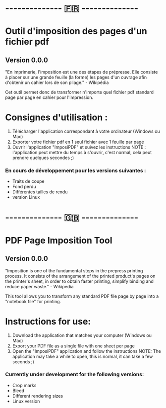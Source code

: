# -------------- 🇫🇷 --------------
# Outil d'imposition des pages d'un fichier pdf
## Version 0.0.0

"En imprimerie, l'imposition est une des étapes de prépresse. Elle consiste à placer sur une grande feuille (la forme) les pages d'un ouvrage afin d'obtenir un cahier lors de son pliage." - Wikipédia

Cet outil permet donc de transformer n'importe quel fichier pdf standard page par page en cahier pour l'impression.


# Consignes d'utilisation :

1. Télécharger l'application correspondant à votre ordinateur (Windows ou Mac)
2. Exporter votre fichier pdf en 1 seul fichier avec 1 feuille par page
3. Ouvrir l'application "ImposiPDF" et suivez les instructions
NOTE : l'application peut mettre du temps à s'ouvrir, c'est normal, cela peut prendre quelques secondes ;)


### En cours de développement pour les versions suivantes :
- Traits de coupe
- Fond perdu
- Différentes tailles de rendu
- version Linux

# -------------- 🇬🇧 --------------
# PDF Page Imposition Tool
## Version 0.0.0

"Imposition is one of the fundamental steps in the prepress printing process. It consists of the arrangement of the printed product's pages on the printer's sheet, in order to obtain faster printing, simplify binding and reduce paper waste." - Wikipedia

This tool allows you to transform any standard PDF file page by page into a "notebook file" for printing.

# Instructions for use:

1. Download the application that matches your computer (Windows ou Mac)
2. Export your PDF file as a single file with one sheet per page
3. Open the "ImposiPDF" application and follow the instructions
NOTE: The application may take a while to open, this is normal, it can take a few seconds ;)

### Currently under development for the following versions:
- Crop marks
- Bleed
- Different rendering sizes
- Linux version
